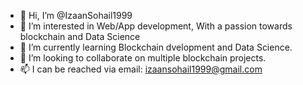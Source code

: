 - 👋 Hi, I’m @IzaanSohail1999
- 👀 I’m interested in Web/App development, With a passion towards blockchain and Data Science
- 🌱 I’m currently learning Blockchain dvelopment and Data Science.
- 💞️ I’m looking to collaborate on multiple blockchain projects.
- 📫 I can be reached via email: izaansohail1999@gmail.com


